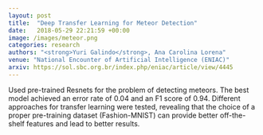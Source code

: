 ```yaml
---
layout: post
title:  "Deep Transfer Learning for Meteor Detection"
date:   2018-05-29 22:21:59 +00:00
image: /images/meteor.png
categories: research
authors: "<strong>Yuri Galindo</strong>, Ana Carolina Lorena"
venue: "National Encounter of Artificial Intelligence (ENIAC)"
arxiv: https://sol.sbc.org.br/index.php/eniac/article/view/4445
---
```


Used pre-trained Resnets for the problem of detecting meteors. The best model achieved an error rate of 0.04 and an F1 score of 0.94. Different approaches for transfer learning were tested, revealing that the choice of a proper pre-training dataset (Fashion-MNIST) can provide better off-the-shelf features and lead to better results.